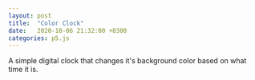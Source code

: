 ```yaml
---
layout: post
title:  "Color Clock"
date:   2020-10-06 21:32:00 +0300
categories: p5.js
---
```


A simple digital clock that changes it's background color based on what time it is.

<div id="sketch-holder"></div>

<script src="../../../../libraries/p5.js"></script>
<script src="../../../../libraries/p5.dom.js"></script>
<script src="../../../../libraries/p5.sound.js"></script>

<script>

let myFont;
let canvasX = 740;
let canvasY = 460;
function preload() {
	myFont = loadFont('../../../../assets/04B_30__.TTF');
}

function setup() {
  const canvas = createCanvas(canvasX, canvasY);
  canvas.parent('sketch-holder');
}

function draw() {
	translate(canvasX/2, canvasY/2);
	let hr = map(hour(), 0, 23, 0, 255);
	let min = map(minute(), 0, 59, 0, 255);
	let sec = map(second(), 0, 59, 0, 255);
	background(hr, min, sec);

	let hrF = hour();
	let minF = minute();
	let secF = second();
	if(hour() < 10){
		hrF = '0' + hour().toString();
	}
	if(minute() < 10){
		minF = '0' + minute().toString();
	}
	if(second() < 10){
		secF = '0' + second().toString();
	}
	let x = (hr+min+sec)/3;
	textSize(80);
	textFont(myFont);
	textAlign(CENTER);
	fill(255-x, 255-x, 255-x);
	stroke(x, x, x);
	strokeWeight(8);
	text(hrF + ':' + minF + ':' + secF, 0, 30);
}

//function windowResized() {
//  resizeCanvas(windowWidth, windowHeight);
//}

</script>
